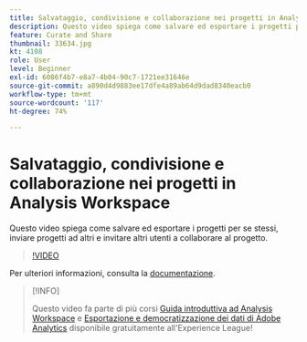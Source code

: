 ```yaml
---
title: Salvataggio, condivisione e collaborazione nei progetti in Analysis Workspace
description: Questo video spiega come salvare ed esportare i progetti per se stessi, inviare progetti ad altri e invitare altri utenti a collaborare al progetto.
feature: Curate and Share
thumbnail: 33634.jpg
kt: 4108
role: User
level: Beginner
exl-id: 6086f4b7-e8a7-4b04-90c7-1721ee31646e
source-git-commit: a890d4d9883ee17dfe4a89ab64d9dad8340eacb0
workflow-type: tm+mt
source-wordcount: '117'
ht-degree: 74%

---
```


# Salvataggio, condivisione e collaborazione nei progetti in Analysis Workspace

Questo video spiega come salvare ed esportare i progetti per se stessi, inviare progetti ad altri e invitare altri utenti a collaborare al progetto.

>[!VIDEO](https://video.tv.adobe.com/v/30993/?quality=12)

Per ulteriori informazioni, consulta la [documentazione](https://experienceleague.adobe.com/docs/analytics/analyze/analysis-workspace/curate-share/send-schedule-files.html?lang=it).

>[!INFO]
>
> Questo video fa parte di più corsi [Guida introduttiva ad Analysis Workspace](https://experienceleague.adobe.com/?recommended=Analytics-U-1-2020.1.workspace&amp;lang=it) e [Esportazione e democratizzazione dei dati di Adobe Analytics](https://experienceleague.adobe.com/?recommended=Analytics-A-1-2022.1.democratizing) disponibile gratuitamente all&#39;Experience League!

